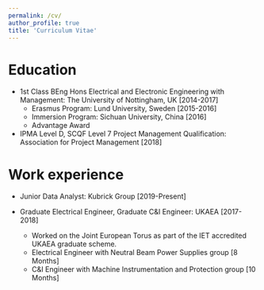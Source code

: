 ```yaml
---
permalink: /cv/
author_profile: true
title: 'Curriculum Vitae'
---
```


Education
======
* 1st Class BEng Hons Electrical and Electronic Engineering with Management: The University of Nottingham, UK [2014-2017]
  * Erasmus Program: Lund University, Sweden [2015-2016]
  * Immersion Program: Sichuan University, China [2016]
  * Advantage Award
* IPMA Level D, SCQF Level 7 Project Management Qualification: Association for Project Management [2018]

Work experience
======
* Junior Data Analyst: Kubrick Group [2019-Present]

* Graduate Electrical Engineer, Graduate C&I Engineer: UKAEA [2017-2018]
  * Worked on the Joint European Torus as part of the IET accredited UKAEA graduate scheme.
  * Electrical Engineer with Neutral Beam Power Supplies group [8 Months]
  * C&I Engineer with Machine Instrumentation and Protection group [10 Months]